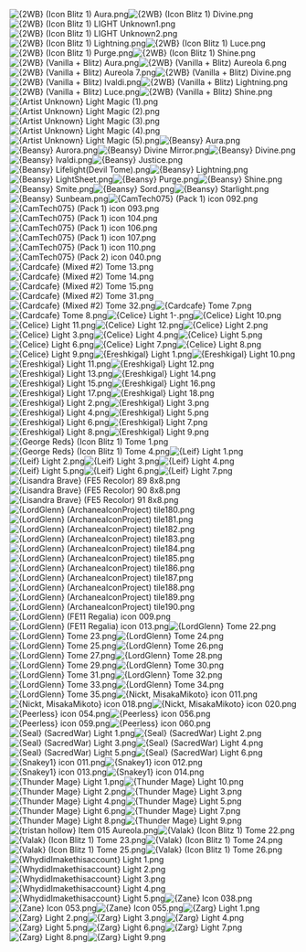 ![{2WB} (Icon Blitz 1) Aura.png](https://raw.githubusercontent.com/Klokinator/FE-Repo/main/Item%20Icons/Magic%20-%20Light/%7B2WB%7D%20(Icon%20Blitz%201)%20Aura.png "{2WB} (Icon Blitz 1) Aura.png")![{2WB} (Icon Blitz 1) Divine.png](https://raw.githubusercontent.com/Klokinator/FE-Repo/main/Item%20Icons/Magic%20-%20Light/%7B2WB%7D%20(Icon%20Blitz%201)%20Divine.png "{2WB} (Icon Blitz 1) Divine.png")![{2WB} (Icon Blitz 1) LIGHT Unknown1.png](https://raw.githubusercontent.com/Klokinator/FE-Repo/main/Item%20Icons/Magic%20-%20Light/%7B2WB%7D%20(Icon%20Blitz%201)%20LIGHT%20Unknown1.png "{2WB} (Icon Blitz 1) LIGHT Unknown1.png")![{2WB} (Icon Blitz 1) LIGHT Unknown2.png](https://raw.githubusercontent.com/Klokinator/FE-Repo/main/Item%20Icons/Magic%20-%20Light/%7B2WB%7D%20(Icon%20Blitz%201)%20LIGHT%20Unknown2.png "{2WB} (Icon Blitz 1) LIGHT Unknown2.png")![{2WB} (Icon Blitz 1) Lightning.png](https://raw.githubusercontent.com/Klokinator/FE-Repo/main/Item%20Icons/Magic%20-%20Light/%7B2WB%7D%20(Icon%20Blitz%201)%20Lightning.png "{2WB} (Icon Blitz 1) Lightning.png")![{2WB} (Icon Blitz 1) Luce.png](https://raw.githubusercontent.com/Klokinator/FE-Repo/main/Item%20Icons/Magic%20-%20Light/%7B2WB%7D%20(Icon%20Blitz%201)%20Luce.png "{2WB} (Icon Blitz 1) Luce.png")![{2WB} (Icon Blitz 1) Purge.png](https://raw.githubusercontent.com/Klokinator/FE-Repo/main/Item%20Icons/Magic%20-%20Light/%7B2WB%7D%20(Icon%20Blitz%201)%20Purge.png "{2WB} (Icon Blitz 1) Purge.png")![{2WB} (Icon Blitz 1) Shine.png](https://raw.githubusercontent.com/Klokinator/FE-Repo/main/Item%20Icons/Magic%20-%20Light/%7B2WB%7D%20(Icon%20Blitz%201)%20Shine.png "{2WB} (Icon Blitz 1) Shine.png")![{2WB} (Vanilla + Blitz) Aura.png](https://raw.githubusercontent.com/Klokinator/FE-Repo/main/Item%20Icons/Magic%20-%20Light/%7B2WB%7D%20(Vanilla%20%2B%20Blitz)%20Aura.png "{2WB} (Vanilla + Blitz) Aura.png")![{2WB} (Vanilla + Blitz) Aureola 6.png](https://raw.githubusercontent.com/Klokinator/FE-Repo/main/Item%20Icons/Magic%20-%20Light/%7B2WB%7D%20(Vanilla%20%2B%20Blitz)%20Aureola%206.png "{2WB} (Vanilla + Blitz) Aureola 6.png")![{2WB} (Vanilla + Blitz) Aureola 7.png](https://raw.githubusercontent.com/Klokinator/FE-Repo/main/Item%20Icons/Magic%20-%20Light/%7B2WB%7D%20(Vanilla%20%2B%20Blitz)%20Aureola%207.png "{2WB} (Vanilla + Blitz) Aureola 7.png")![{2WB} (Vanilla + Blitz) Divine.png](https://raw.githubusercontent.com/Klokinator/FE-Repo/main/Item%20Icons/Magic%20-%20Light/%7B2WB%7D%20(Vanilla%20%2B%20Blitz)%20Divine.png "{2WB} (Vanilla + Blitz) Divine.png")![{2WB} (Vanilla + Blitz) Ivaldi.png](https://raw.githubusercontent.com/Klokinator/FE-Repo/main/Item%20Icons/Magic%20-%20Light/%7B2WB%7D%20(Vanilla%20%2B%20Blitz)%20Ivaldi.png "{2WB} (Vanilla + Blitz) Ivaldi.png")![{2WB} (Vanilla + Blitz) Lightning.png](https://raw.githubusercontent.com/Klokinator/FE-Repo/main/Item%20Icons/Magic%20-%20Light/%7B2WB%7D%20(Vanilla%20%2B%20Blitz)%20Lightning.png "{2WB} (Vanilla + Blitz) Lightning.png")![{2WB} (Vanilla + Blitz) Luce.png](https://raw.githubusercontent.com/Klokinator/FE-Repo/main/Item%20Icons/Magic%20-%20Light/%7B2WB%7D%20(Vanilla%20%2B%20Blitz)%20Luce.png "{2WB} (Vanilla + Blitz) Luce.png")![{2WB} (Vanilla + Blitz) Shine.png](https://raw.githubusercontent.com/Klokinator/FE-Repo/main/Item%20Icons/Magic%20-%20Light/%7B2WB%7D%20(Vanilla%20%2B%20Blitz)%20Shine.png "{2WB} (Vanilla + Blitz) Shine.png")![{Artist Unknown} Light Magic (1).png](https://raw.githubusercontent.com/Klokinator/FE-Repo/main/Item%20Icons/Magic%20-%20Light/%7BArtist%20Unknown%7D%20Light%20Magic%20(1).png "{Artist Unknown} Light Magic (1).png")![{Artist Unknown} Light Magic (2).png](https://raw.githubusercontent.com/Klokinator/FE-Repo/main/Item%20Icons/Magic%20-%20Light/%7BArtist%20Unknown%7D%20Light%20Magic%20(2).png "{Artist Unknown} Light Magic (2).png")![{Artist Unknown} Light Magic (3).png](https://raw.githubusercontent.com/Klokinator/FE-Repo/main/Item%20Icons/Magic%20-%20Light/%7BArtist%20Unknown%7D%20Light%20Magic%20(3).png "{Artist Unknown} Light Magic (3).png")![{Artist Unknown} Light Magic (4).png](https://raw.githubusercontent.com/Klokinator/FE-Repo/main/Item%20Icons/Magic%20-%20Light/%7BArtist%20Unknown%7D%20Light%20Magic%20(4).png "{Artist Unknown} Light Magic (4).png")![{Artist Unknown} Light Magic (5).png](https://raw.githubusercontent.com/Klokinator/FE-Repo/main/Item%20Icons/Magic%20-%20Light/%7BArtist%20Unknown%7D%20Light%20Magic%20(5).png "{Artist Unknown} Light Magic (5).png")![{Beansy} Aura.png](https://raw.githubusercontent.com/Klokinator/FE-Repo/main/Item%20Icons/Magic%20-%20Light/%7BBeansy%7D%20Aura.png "{Beansy} Aura.png")![{Beansy} Aurora.png](https://raw.githubusercontent.com/Klokinator/FE-Repo/main/Item%20Icons/Magic%20-%20Light/%7BBeansy%7D%20Aurora.png "{Beansy} Aurora.png")![{Beansy} Divine Mirror.png](https://raw.githubusercontent.com/Klokinator/FE-Repo/main/Item%20Icons/Magic%20-%20Light/%7BBeansy%7D%20Divine%20Mirror.png "{Beansy} Divine Mirror.png")![{Beansy} Divine.png](https://raw.githubusercontent.com/Klokinator/FE-Repo/main/Item%20Icons/Magic%20-%20Light/%7BBeansy%7D%20Divine.png "{Beansy} Divine.png")![{Beansy} Ivaldi.png](https://raw.githubusercontent.com/Klokinator/FE-Repo/main/Item%20Icons/Magic%20-%20Light/%7BBeansy%7D%20Ivaldi.png "{Beansy} Ivaldi.png")![{Beansy} Justice.png](https://raw.githubusercontent.com/Klokinator/FE-Repo/main/Item%20Icons/Magic%20-%20Light/%7BBeansy%7D%20Justice.png "{Beansy} Justice.png")![{Beansy} Lifelight(Devil Tome).png](https://raw.githubusercontent.com/Klokinator/FE-Repo/main/Item%20Icons/Magic%20-%20Light/%7BBeansy%7D%20Lifelight(Devil%20Tome).png "{Beansy} Lifelight(Devil Tome).png")![{Beansy} Lightning.png](https://raw.githubusercontent.com/Klokinator/FE-Repo/main/Item%20Icons/Magic%20-%20Light/%7BBeansy%7D%20Lightning.png "{Beansy} Lightning.png")![{Beansy} LightSheet.png](https://raw.githubusercontent.com/Klokinator/FE-Repo/main/Item%20Icons/Magic%20-%20Light/%7BBeansy%7D%20LightSheet.png "{Beansy} LightSheet.png")![{Beansy} Purge.png](https://raw.githubusercontent.com/Klokinator/FE-Repo/main/Item%20Icons/Magic%20-%20Light/%7BBeansy%7D%20Purge.png "{Beansy} Purge.png")![{Beansy} Shine.png](https://raw.githubusercontent.com/Klokinator/FE-Repo/main/Item%20Icons/Magic%20-%20Light/%7BBeansy%7D%20Shine.png "{Beansy} Shine.png")![{Beansy} Smite.png](https://raw.githubusercontent.com/Klokinator/FE-Repo/main/Item%20Icons/Magic%20-%20Light/%7BBeansy%7D%20Smite.png "{Beansy} Smite.png")![{Beansy} Sord.png](https://raw.githubusercontent.com/Klokinator/FE-Repo/main/Item%20Icons/Magic%20-%20Light/%7BBeansy%7D%20Sord.png "{Beansy} Sord.png")![{Beansy} Starlight.png](https://raw.githubusercontent.com/Klokinator/FE-Repo/main/Item%20Icons/Magic%20-%20Light/%7BBeansy%7D%20Starlight.png "{Beansy} Starlight.png")![{Beansy} Sunbeam.png](https://raw.githubusercontent.com/Klokinator/FE-Repo/main/Item%20Icons/Magic%20-%20Light/%7BBeansy%7D%20Sunbeam.png "{Beansy} Sunbeam.png")![{CamTech075} (Pack 1) icon 092.png](https://raw.githubusercontent.com/Klokinator/FE-Repo/main/Item%20Icons/Magic%20-%20Light/%7BCamTech075%7D%20(Pack%201)%20icon%20092.png "{CamTech075} (Pack 1) icon 092.png")![{CamTech075} (Pack 1) icon 093.png](https://raw.githubusercontent.com/Klokinator/FE-Repo/main/Item%20Icons/Magic%20-%20Light/%7BCamTech075%7D%20(Pack%201)%20icon%20093.png "{CamTech075} (Pack 1) icon 093.png")![{CamTech075} (Pack 1) icon 104.png](https://raw.githubusercontent.com/Klokinator/FE-Repo/main/Item%20Icons/Magic%20-%20Light/%7BCamTech075%7D%20(Pack%201)%20icon%20104.png "{CamTech075} (Pack 1) icon 104.png")![{CamTech075} (Pack 1) icon 106.png](https://raw.githubusercontent.com/Klokinator/FE-Repo/main/Item%20Icons/Magic%20-%20Light/%7BCamTech075%7D%20(Pack%201)%20icon%20106.png "{CamTech075} (Pack 1) icon 106.png")![{CamTech075} (Pack 1) icon 107.png](https://raw.githubusercontent.com/Klokinator/FE-Repo/main/Item%20Icons/Magic%20-%20Light/%7BCamTech075%7D%20(Pack%201)%20icon%20107.png "{CamTech075} (Pack 1) icon 107.png")![{CamTech075} (Pack 1) icon 110.png](https://raw.githubusercontent.com/Klokinator/FE-Repo/main/Item%20Icons/Magic%20-%20Light/%7BCamTech075%7D%20(Pack%201)%20icon%20110.png "{CamTech075} (Pack 1) icon 110.png")![{CamTech075} (Pack 2) icon 040.png](https://raw.githubusercontent.com/Klokinator/FE-Repo/main/Item%20Icons/Magic%20-%20Light/%7BCamTech075%7D%20(Pack%202)%20icon%20040.png "{CamTech075} (Pack 2) icon 040.png")![{Cardcafe} (Mixed #2) Tome 13.png](https://raw.githubusercontent.com/Klokinator/FE-Repo/main/Item%20Icons/Magic%20-%20Light/%7BCardcafe%7D%20(Mixed%20#2)%20Tome%2013.png "{Cardcafe} (Mixed #2) Tome 13.png")![{Cardcafe} (Mixed #2) Tome 14.png](https://raw.githubusercontent.com/Klokinator/FE-Repo/main/Item%20Icons/Magic%20-%20Light/%7BCardcafe%7D%20(Mixed%20#2)%20Tome%2014.png "{Cardcafe} (Mixed #2) Tome 14.png")![{Cardcafe} (Mixed #2) Tome 15.png](https://raw.githubusercontent.com/Klokinator/FE-Repo/main/Item%20Icons/Magic%20-%20Light/%7BCardcafe%7D%20(Mixed%20#2)%20Tome%2015.png "{Cardcafe} (Mixed #2) Tome 15.png")![{Cardcafe} (Mixed #2) Tome 31.png](https://raw.githubusercontent.com/Klokinator/FE-Repo/main/Item%20Icons/Magic%20-%20Light/%7BCardcafe%7D%20(Mixed%20#2)%20Tome%2031.png "{Cardcafe} (Mixed #2) Tome 31.png")![{Cardcafe} (Mixed #2) Tome 32.png](https://raw.githubusercontent.com/Klokinator/FE-Repo/main/Item%20Icons/Magic%20-%20Light/%7BCardcafe%7D%20(Mixed%20#2)%20Tome%2032.png "{Cardcafe} (Mixed #2) Tome 32.png")![{Cardcafe} Tome 7.png](https://raw.githubusercontent.com/Klokinator/FE-Repo/main/Item%20Icons/Magic%20-%20Light/%7BCardcafe%7D%20Tome%207.png "{Cardcafe} Tome 7.png")![{Cardcafe} Tome 8.png](https://raw.githubusercontent.com/Klokinator/FE-Repo/main/Item%20Icons/Magic%20-%20Light/%7BCardcafe%7D%20Tome%208.png "{Cardcafe} Tome 8.png")![{Celice} Light 1-.png](https://raw.githubusercontent.com/Klokinator/FE-Repo/main/Item%20Icons/Magic%20-%20Light/%7BCelice%7D%20Light%201-.png "{Celice} Light 1-.png")![{Celice} Light 10.png](https://raw.githubusercontent.com/Klokinator/FE-Repo/main/Item%20Icons/Magic%20-%20Light/%7BCelice%7D%20Light%2010.png "{Celice} Light 10.png")![{Celice} Light 11.png](https://raw.githubusercontent.com/Klokinator/FE-Repo/main/Item%20Icons/Magic%20-%20Light/%7BCelice%7D%20Light%2011.png "{Celice} Light 11.png")![{Celice} Light 12.png](https://raw.githubusercontent.com/Klokinator/FE-Repo/main/Item%20Icons/Magic%20-%20Light/%7BCelice%7D%20Light%2012.png "{Celice} Light 12.png")![{Celice} Light 2.png](https://raw.githubusercontent.com/Klokinator/FE-Repo/main/Item%20Icons/Magic%20-%20Light/%7BCelice%7D%20Light%202.png "{Celice} Light 2.png")![{Celice} Light 3.png](https://raw.githubusercontent.com/Klokinator/FE-Repo/main/Item%20Icons/Magic%20-%20Light/%7BCelice%7D%20Light%203.png "{Celice} Light 3.png")![{Celice} Light 4.png](https://raw.githubusercontent.com/Klokinator/FE-Repo/main/Item%20Icons/Magic%20-%20Light/%7BCelice%7D%20Light%204.png "{Celice} Light 4.png")![{Celice} Light 5.png](https://raw.githubusercontent.com/Klokinator/FE-Repo/main/Item%20Icons/Magic%20-%20Light/%7BCelice%7D%20Light%205.png "{Celice} Light 5.png")![{Celice} Light 6.png](https://raw.githubusercontent.com/Klokinator/FE-Repo/main/Item%20Icons/Magic%20-%20Light/%7BCelice%7D%20Light%206.png "{Celice} Light 6.png")![{Celice} Light 7.png](https://raw.githubusercontent.com/Klokinator/FE-Repo/main/Item%20Icons/Magic%20-%20Light/%7BCelice%7D%20Light%207.png "{Celice} Light 7.png")![{Celice} Light 8.png](https://raw.githubusercontent.com/Klokinator/FE-Repo/main/Item%20Icons/Magic%20-%20Light/%7BCelice%7D%20Light%208.png "{Celice} Light 8.png")![{Celice} Light 9.png](https://raw.githubusercontent.com/Klokinator/FE-Repo/main/Item%20Icons/Magic%20-%20Light/%7BCelice%7D%20Light%209.png "{Celice} Light 9.png")![{Ereshkigal} Light 1.png](https://raw.githubusercontent.com/Klokinator/FE-Repo/main/Item%20Icons/Magic%20-%20Light/%7BEreshkigal%7D%20Light%201.png "{Ereshkigal} Light 1.png")![{Ereshkigal} Light 10.png](https://raw.githubusercontent.com/Klokinator/FE-Repo/main/Item%20Icons/Magic%20-%20Light/%7BEreshkigal%7D%20Light%2010.png "{Ereshkigal} Light 10.png")![{Ereshkigal} Light 11.png](https://raw.githubusercontent.com/Klokinator/FE-Repo/main/Item%20Icons/Magic%20-%20Light/%7BEreshkigal%7D%20Light%2011.png "{Ereshkigal} Light 11.png")![{Ereshkigal} Light 12.png](https://raw.githubusercontent.com/Klokinator/FE-Repo/main/Item%20Icons/Magic%20-%20Light/%7BEreshkigal%7D%20Light%2012.png "{Ereshkigal} Light 12.png")![{Ereshkigal} Light 13.png](https://raw.githubusercontent.com/Klokinator/FE-Repo/main/Item%20Icons/Magic%20-%20Light/%7BEreshkigal%7D%20Light%2013.png "{Ereshkigal} Light 13.png")![{Ereshkigal} Light 14.png](https://raw.githubusercontent.com/Klokinator/FE-Repo/main/Item%20Icons/Magic%20-%20Light/%7BEreshkigal%7D%20Light%2014.png "{Ereshkigal} Light 14.png")![{Ereshkigal} Light 15.png](https://raw.githubusercontent.com/Klokinator/FE-Repo/main/Item%20Icons/Magic%20-%20Light/%7BEreshkigal%7D%20Light%2015.png "{Ereshkigal} Light 15.png")![{Ereshkigal} Light 16.png](https://raw.githubusercontent.com/Klokinator/FE-Repo/main/Item%20Icons/Magic%20-%20Light/%7BEreshkigal%7D%20Light%2016.png "{Ereshkigal} Light 16.png")![{Ereshkigal} Light 17.png](https://raw.githubusercontent.com/Klokinator/FE-Repo/main/Item%20Icons/Magic%20-%20Light/%7BEreshkigal%7D%20Light%2017.png "{Ereshkigal} Light 17.png")![{Ereshkigal} Light 18.png](https://raw.githubusercontent.com/Klokinator/FE-Repo/main/Item%20Icons/Magic%20-%20Light/%7BEreshkigal%7D%20Light%2018.png "{Ereshkigal} Light 18.png")![{Ereshkigal} Light 2.png](https://raw.githubusercontent.com/Klokinator/FE-Repo/main/Item%20Icons/Magic%20-%20Light/%7BEreshkigal%7D%20Light%202.png "{Ereshkigal} Light 2.png")![{Ereshkigal} Light 3.png](https://raw.githubusercontent.com/Klokinator/FE-Repo/main/Item%20Icons/Magic%20-%20Light/%7BEreshkigal%7D%20Light%203.png "{Ereshkigal} Light 3.png")![{Ereshkigal} Light 4.png](https://raw.githubusercontent.com/Klokinator/FE-Repo/main/Item%20Icons/Magic%20-%20Light/%7BEreshkigal%7D%20Light%204.png "{Ereshkigal} Light 4.png")![{Ereshkigal} Light 5.png](https://raw.githubusercontent.com/Klokinator/FE-Repo/main/Item%20Icons/Magic%20-%20Light/%7BEreshkigal%7D%20Light%205.png "{Ereshkigal} Light 5.png")![{Ereshkigal} Light 6.png](https://raw.githubusercontent.com/Klokinator/FE-Repo/main/Item%20Icons/Magic%20-%20Light/%7BEreshkigal%7D%20Light%206.png "{Ereshkigal} Light 6.png")![{Ereshkigal} Light 7.png](https://raw.githubusercontent.com/Klokinator/FE-Repo/main/Item%20Icons/Magic%20-%20Light/%7BEreshkigal%7D%20Light%207.png "{Ereshkigal} Light 7.png")![{Ereshkigal} Light 8.png](https://raw.githubusercontent.com/Klokinator/FE-Repo/main/Item%20Icons/Magic%20-%20Light/%7BEreshkigal%7D%20Light%208.png "{Ereshkigal} Light 8.png")![{Ereshkigal} Light 9.png](https://raw.githubusercontent.com/Klokinator/FE-Repo/main/Item%20Icons/Magic%20-%20Light/%7BEreshkigal%7D%20Light%209.png "{Ereshkigal} Light 9.png")![{George Reds} (Icon Blitz 1) Tome 1.png](https://raw.githubusercontent.com/Klokinator/FE-Repo/main/Item%20Icons/Magic%20-%20Light/%7BGeorge%20Reds%7D%20(Icon%20Blitz%201)%20Tome%201.png "{George Reds} (Icon Blitz 1) Tome 1.png")![{George Reds} (Icon Blitz 1) Tome 4.png](https://raw.githubusercontent.com/Klokinator/FE-Repo/main/Item%20Icons/Magic%20-%20Light/%7BGeorge%20Reds%7D%20(Icon%20Blitz%201)%20Tome%204.png "{George Reds} (Icon Blitz 1) Tome 4.png")![{Leif} Light 1.png](https://raw.githubusercontent.com/Klokinator/FE-Repo/main/Item%20Icons/Magic%20-%20Light/%7BLeif%7D%20Light%201.png "{Leif} Light 1.png")![{Leif} Light 2.png](https://raw.githubusercontent.com/Klokinator/FE-Repo/main/Item%20Icons/Magic%20-%20Light/%7BLeif%7D%20Light%202.png "{Leif} Light 2.png")![{Leif} Light 3.png](https://raw.githubusercontent.com/Klokinator/FE-Repo/main/Item%20Icons/Magic%20-%20Light/%7BLeif%7D%20Light%203.png "{Leif} Light 3.png")![{Leif} Light 4.png](https://raw.githubusercontent.com/Klokinator/FE-Repo/main/Item%20Icons/Magic%20-%20Light/%7BLeif%7D%20Light%204.png "{Leif} Light 4.png")![{Leif} Light 5.png](https://raw.githubusercontent.com/Klokinator/FE-Repo/main/Item%20Icons/Magic%20-%20Light/%7BLeif%7D%20Light%205.png "{Leif} Light 5.png")![{Leif} Light 6.png](https://raw.githubusercontent.com/Klokinator/FE-Repo/main/Item%20Icons/Magic%20-%20Light/%7BLeif%7D%20Light%206.png "{Leif} Light 6.png")![{Leif} Light 7.png](https://raw.githubusercontent.com/Klokinator/FE-Repo/main/Item%20Icons/Magic%20-%20Light/%7BLeif%7D%20Light%207.png "{Leif} Light 7.png")![{Lisandra Brave} (FE5 Recolor) 89 8x8.png](https://raw.githubusercontent.com/Klokinator/FE-Repo/main/Item%20Icons/Magic%20-%20Light/%7BLisandra%20Brave%7D%20(FE5%20Recolor)%2089%208x8.png "{Lisandra Brave} (FE5 Recolor) 89 8x8.png")![{Lisandra Brave} (FE5 Recolor) 90 8x8.png](https://raw.githubusercontent.com/Klokinator/FE-Repo/main/Item%20Icons/Magic%20-%20Light/%7BLisandra%20Brave%7D%20(FE5%20Recolor)%2090%208x8.png "{Lisandra Brave} (FE5 Recolor) 90 8x8.png")![{Lisandra Brave} (FE5 Recolor) 91 8x8.png](https://raw.githubusercontent.com/Klokinator/FE-Repo/main/Item%20Icons/Magic%20-%20Light/%7BLisandra%20Brave%7D%20(FE5%20Recolor)%2091%208x8.png "{Lisandra Brave} (FE5 Recolor) 91 8x8.png")![{LordGlenn} (ArchaneaIconProject) tile180.png](https://raw.githubusercontent.com/Klokinator/FE-Repo/main/Item%20Icons/Magic%20-%20Light/%7BLordGlenn%7D%20(ArchaneaIconProject)%20tile180.png "{LordGlenn} (ArchaneaIconProject) tile180.png")![{LordGlenn} (ArchaneaIconProject) tile181.png](https://raw.githubusercontent.com/Klokinator/FE-Repo/main/Item%20Icons/Magic%20-%20Light/%7BLordGlenn%7D%20(ArchaneaIconProject)%20tile181.png "{LordGlenn} (ArchaneaIconProject) tile181.png")![{LordGlenn} (ArchaneaIconProject) tile182.png](https://raw.githubusercontent.com/Klokinator/FE-Repo/main/Item%20Icons/Magic%20-%20Light/%7BLordGlenn%7D%20(ArchaneaIconProject)%20tile182.png "{LordGlenn} (ArchaneaIconProject) tile182.png")![{LordGlenn} (ArchaneaIconProject) tile183.png](https://raw.githubusercontent.com/Klokinator/FE-Repo/main/Item%20Icons/Magic%20-%20Light/%7BLordGlenn%7D%20(ArchaneaIconProject)%20tile183.png "{LordGlenn} (ArchaneaIconProject) tile183.png")![{LordGlenn} (ArchaneaIconProject) tile184.png](https://raw.githubusercontent.com/Klokinator/FE-Repo/main/Item%20Icons/Magic%20-%20Light/%7BLordGlenn%7D%20(ArchaneaIconProject)%20tile184.png "{LordGlenn} (ArchaneaIconProject) tile184.png")![{LordGlenn} (ArchaneaIconProject) tile185.png](https://raw.githubusercontent.com/Klokinator/FE-Repo/main/Item%20Icons/Magic%20-%20Light/%7BLordGlenn%7D%20(ArchaneaIconProject)%20tile185.png "{LordGlenn} (ArchaneaIconProject) tile185.png")![{LordGlenn} (ArchaneaIconProject) tile186.png](https://raw.githubusercontent.com/Klokinator/FE-Repo/main/Item%20Icons/Magic%20-%20Light/%7BLordGlenn%7D%20(ArchaneaIconProject)%20tile186.png "{LordGlenn} (ArchaneaIconProject) tile186.png")![{LordGlenn} (ArchaneaIconProject) tile187.png](https://raw.githubusercontent.com/Klokinator/FE-Repo/main/Item%20Icons/Magic%20-%20Light/%7BLordGlenn%7D%20(ArchaneaIconProject)%20tile187.png "{LordGlenn} (ArchaneaIconProject) tile187.png")![{LordGlenn} (ArchaneaIconProject) tile188.png](https://raw.githubusercontent.com/Klokinator/FE-Repo/main/Item%20Icons/Magic%20-%20Light/%7BLordGlenn%7D%20(ArchaneaIconProject)%20tile188.png "{LordGlenn} (ArchaneaIconProject) tile188.png")![{LordGlenn} (ArchaneaIconProject) tile189.png](https://raw.githubusercontent.com/Klokinator/FE-Repo/main/Item%20Icons/Magic%20-%20Light/%7BLordGlenn%7D%20(ArchaneaIconProject)%20tile189.png "{LordGlenn} (ArchaneaIconProject) tile189.png")![{LordGlenn} (ArchaneaIconProject) tile190.png](https://raw.githubusercontent.com/Klokinator/FE-Repo/main/Item%20Icons/Magic%20-%20Light/%7BLordGlenn%7D%20(ArchaneaIconProject)%20tile190.png "{LordGlenn} (ArchaneaIconProject) tile190.png")![{LordGlenn} (FE11 Regalia) icon 009.png](https://raw.githubusercontent.com/Klokinator/FE-Repo/main/Item%20Icons/Magic%20-%20Light/%7BLordGlenn%7D%20(FE11%20Regalia)%20icon%20009.png "{LordGlenn} (FE11 Regalia) icon 009.png")![{LordGlenn} (FE11 Regalia) icon 013.png](https://raw.githubusercontent.com/Klokinator/FE-Repo/main/Item%20Icons/Magic%20-%20Light/%7BLordGlenn%7D%20(FE11%20Regalia)%20icon%20013.png "{LordGlenn} (FE11 Regalia) icon 013.png")![{LordGlenn} Tome 22.png](https://raw.githubusercontent.com/Klokinator/FE-Repo/main/Item%20Icons/Magic%20-%20Light/%7BLordGlenn%7D%20Tome%2022.png "{LordGlenn} Tome 22.png")![{LordGlenn} Tome 23.png](https://raw.githubusercontent.com/Klokinator/FE-Repo/main/Item%20Icons/Magic%20-%20Light/%7BLordGlenn%7D%20Tome%2023.png "{LordGlenn} Tome 23.png")![{LordGlenn} Tome 24.png](https://raw.githubusercontent.com/Klokinator/FE-Repo/main/Item%20Icons/Magic%20-%20Light/%7BLordGlenn%7D%20Tome%2024.png "{LordGlenn} Tome 24.png")![{LordGlenn} Tome 25.png](https://raw.githubusercontent.com/Klokinator/FE-Repo/main/Item%20Icons/Magic%20-%20Light/%7BLordGlenn%7D%20Tome%2025.png "{LordGlenn} Tome 25.png")![{LordGlenn} Tome 26.png](https://raw.githubusercontent.com/Klokinator/FE-Repo/main/Item%20Icons/Magic%20-%20Light/%7BLordGlenn%7D%20Tome%2026.png "{LordGlenn} Tome 26.png")![{LordGlenn} Tome 27.png](https://raw.githubusercontent.com/Klokinator/FE-Repo/main/Item%20Icons/Magic%20-%20Light/%7BLordGlenn%7D%20Tome%2027.png "{LordGlenn} Tome 27.png")![{LordGlenn} Tome 28.png](https://raw.githubusercontent.com/Klokinator/FE-Repo/main/Item%20Icons/Magic%20-%20Light/%7BLordGlenn%7D%20Tome%2028.png "{LordGlenn} Tome 28.png")![{LordGlenn} Tome 29.png](https://raw.githubusercontent.com/Klokinator/FE-Repo/main/Item%20Icons/Magic%20-%20Light/%7BLordGlenn%7D%20Tome%2029.png "{LordGlenn} Tome 29.png")![{LordGlenn} Tome 30.png](https://raw.githubusercontent.com/Klokinator/FE-Repo/main/Item%20Icons/Magic%20-%20Light/%7BLordGlenn%7D%20Tome%2030.png "{LordGlenn} Tome 30.png")![{LordGlenn} Tome 31.png](https://raw.githubusercontent.com/Klokinator/FE-Repo/main/Item%20Icons/Magic%20-%20Light/%7BLordGlenn%7D%20Tome%2031.png "{LordGlenn} Tome 31.png")![{LordGlenn} Tome 32.png](https://raw.githubusercontent.com/Klokinator/FE-Repo/main/Item%20Icons/Magic%20-%20Light/%7BLordGlenn%7D%20Tome%2032.png "{LordGlenn} Tome 32.png")![{LordGlenn} Tome 33.png](https://raw.githubusercontent.com/Klokinator/FE-Repo/main/Item%20Icons/Magic%20-%20Light/%7BLordGlenn%7D%20Tome%2033.png "{LordGlenn} Tome 33.png")![{LordGlenn} Tome 34.png](https://raw.githubusercontent.com/Klokinator/FE-Repo/main/Item%20Icons/Magic%20-%20Light/%7BLordGlenn%7D%20Tome%2034.png "{LordGlenn} Tome 34.png")![{LordGlenn} Tome 35.png](https://raw.githubusercontent.com/Klokinator/FE-Repo/main/Item%20Icons/Magic%20-%20Light/%7BLordGlenn%7D%20Tome%2035.png "{LordGlenn} Tome 35.png")![{Nickt, MisakaMikoto} icon 011.png](https://raw.githubusercontent.com/Klokinator/FE-Repo/main/Item%20Icons/Magic%20-%20Light/%7BNickt,%20MisakaMikoto%7D%20icon%20011.png "{Nickt, MisakaMikoto} icon 011.png")![{Nickt, MisakaMikoto} icon 018.png](https://raw.githubusercontent.com/Klokinator/FE-Repo/main/Item%20Icons/Magic%20-%20Light/%7BNickt,%20MisakaMikoto%7D%20icon%20018.png "{Nickt, MisakaMikoto} icon 018.png")![{Nickt, MisakaMikoto} icon 020.png](https://raw.githubusercontent.com/Klokinator/FE-Repo/main/Item%20Icons/Magic%20-%20Light/%7BNickt,%20MisakaMikoto%7D%20icon%20020.png "{Nickt, MisakaMikoto} icon 020.png")![{Peerless} icon 054.png](https://raw.githubusercontent.com/Klokinator/FE-Repo/main/Item%20Icons/Magic%20-%20Light/%7BPeerless%7D%20icon%20054.png "{Peerless} icon 054.png")![{Peerless} icon 056.png](https://raw.githubusercontent.com/Klokinator/FE-Repo/main/Item%20Icons/Magic%20-%20Light/%7BPeerless%7D%20icon%20056.png "{Peerless} icon 056.png")![{Peerless} icon 059.png](https://raw.githubusercontent.com/Klokinator/FE-Repo/main/Item%20Icons/Magic%20-%20Light/%7BPeerless%7D%20icon%20059.png "{Peerless} icon 059.png")![{Peerless} icon 060.png](https://raw.githubusercontent.com/Klokinator/FE-Repo/main/Item%20Icons/Magic%20-%20Light/%7BPeerless%7D%20icon%20060.png "{Peerless} icon 060.png")![{Seal} (SacredWar) Light 1.png](https://raw.githubusercontent.com/Klokinator/FE-Repo/main/Item%20Icons/Magic%20-%20Light/%7BSeal%7D%20(SacredWar)%20Light%201.png "{Seal} (SacredWar) Light 1.png")![{Seal} (SacredWar) Light 2.png](https://raw.githubusercontent.com/Klokinator/FE-Repo/main/Item%20Icons/Magic%20-%20Light/%7BSeal%7D%20(SacredWar)%20Light%202.png "{Seal} (SacredWar) Light 2.png")![{Seal} (SacredWar) Light 3.png](https://raw.githubusercontent.com/Klokinator/FE-Repo/main/Item%20Icons/Magic%20-%20Light/%7BSeal%7D%20(SacredWar)%20Light%203.png "{Seal} (SacredWar) Light 3.png")![{Seal} (SacredWar) Light 4.png](https://raw.githubusercontent.com/Klokinator/FE-Repo/main/Item%20Icons/Magic%20-%20Light/%7BSeal%7D%20(SacredWar)%20Light%204.png "{Seal} (SacredWar) Light 4.png")![{Seal} (SacredWar) Light 5.png](https://raw.githubusercontent.com/Klokinator/FE-Repo/main/Item%20Icons/Magic%20-%20Light/%7BSeal%7D%20(SacredWar)%20Light%205.png "{Seal} (SacredWar) Light 5.png")![{Seal} (SacredWar) Light 6.png](https://raw.githubusercontent.com/Klokinator/FE-Repo/main/Item%20Icons/Magic%20-%20Light/%7BSeal%7D%20(SacredWar)%20Light%206.png "{Seal} (SacredWar) Light 6.png")![{Snakey1} icon 011.png](https://raw.githubusercontent.com/Klokinator/FE-Repo/main/Item%20Icons/Magic%20-%20Light/%7BSnakey1%7D%20icon%20011.png "{Snakey1} icon 011.png")![{Snakey1} icon 012.png](https://raw.githubusercontent.com/Klokinator/FE-Repo/main/Item%20Icons/Magic%20-%20Light/%7BSnakey1%7D%20icon%20012.png "{Snakey1} icon 012.png")![{Snakey1} icon 013.png](https://raw.githubusercontent.com/Klokinator/FE-Repo/main/Item%20Icons/Magic%20-%20Light/%7BSnakey1%7D%20icon%20013.png "{Snakey1} icon 013.png")![{Snakey1} icon 014.png](https://raw.githubusercontent.com/Klokinator/FE-Repo/main/Item%20Icons/Magic%20-%20Light/%7BSnakey1%7D%20icon%20014.png "{Snakey1} icon 014.png")![{Thunder Mage} Light 1.png](https://raw.githubusercontent.com/Klokinator/FE-Repo/main/Item%20Icons/Magic%20-%20Light/%7BThunder%20Mage%7D%20Light%201.png "{Thunder Mage} Light 1.png")![{Thunder Mage} Light 10.png](https://raw.githubusercontent.com/Klokinator/FE-Repo/main/Item%20Icons/Magic%20-%20Light/%7BThunder%20Mage%7D%20Light%2010.png "{Thunder Mage} Light 10.png")![{Thunder Mage} Light 2.png](https://raw.githubusercontent.com/Klokinator/FE-Repo/main/Item%20Icons/Magic%20-%20Light/%7BThunder%20Mage%7D%20Light%202.png "{Thunder Mage} Light 2.png")![{Thunder Mage} Light 3.png](https://raw.githubusercontent.com/Klokinator/FE-Repo/main/Item%20Icons/Magic%20-%20Light/%7BThunder%20Mage%7D%20Light%203.png "{Thunder Mage} Light 3.png")![{Thunder Mage} Light 4.png](https://raw.githubusercontent.com/Klokinator/FE-Repo/main/Item%20Icons/Magic%20-%20Light/%7BThunder%20Mage%7D%20Light%204.png "{Thunder Mage} Light 4.png")![{Thunder Mage} Light 5.png](https://raw.githubusercontent.com/Klokinator/FE-Repo/main/Item%20Icons/Magic%20-%20Light/%7BThunder%20Mage%7D%20Light%205.png "{Thunder Mage} Light 5.png")![{Thunder Mage} Light 6.png](https://raw.githubusercontent.com/Klokinator/FE-Repo/main/Item%20Icons/Magic%20-%20Light/%7BThunder%20Mage%7D%20Light%206.png "{Thunder Mage} Light 6.png")![{Thunder Mage} Light 7.png](https://raw.githubusercontent.com/Klokinator/FE-Repo/main/Item%20Icons/Magic%20-%20Light/%7BThunder%20Mage%7D%20Light%207.png "{Thunder Mage} Light 7.png")![{Thunder Mage} Light 8.png](https://raw.githubusercontent.com/Klokinator/FE-Repo/main/Item%20Icons/Magic%20-%20Light/%7BThunder%20Mage%7D%20Light%208.png "{Thunder Mage} Light 8.png")![{Thunder Mage} Light 9.png](https://raw.githubusercontent.com/Klokinator/FE-Repo/main/Item%20Icons/Magic%20-%20Light/%7BThunder%20Mage%7D%20Light%209.png "{Thunder Mage} Light 9.png")![{tristan hollow} Item 015 Aureola.png](https://raw.githubusercontent.com/Klokinator/FE-Repo/main/Item%20Icons/Magic%20-%20Light/%7Btristan%20hollow%7D%20Item%20015%20Aureola.png "{tristan hollow} Item 015 Aureola.png")![{Valak} (Icon Blitz 1) Tome 22.png](https://raw.githubusercontent.com/Klokinator/FE-Repo/main/Item%20Icons/Magic%20-%20Light/%7BValak%7D%20(Icon%20Blitz%201)%20Tome%2022.png "{Valak} (Icon Blitz 1) Tome 22.png")![{Valak} (Icon Blitz 1) Tome 23.png](https://raw.githubusercontent.com/Klokinator/FE-Repo/main/Item%20Icons/Magic%20-%20Light/%7BValak%7D%20(Icon%20Blitz%201)%20Tome%2023.png "{Valak} (Icon Blitz 1) Tome 23.png")![{Valak} (Icon Blitz 1) Tome 24.png](https://raw.githubusercontent.com/Klokinator/FE-Repo/main/Item%20Icons/Magic%20-%20Light/%7BValak%7D%20(Icon%20Blitz%201)%20Tome%2024.png "{Valak} (Icon Blitz 1) Tome 24.png")![{Valak} (Icon Blitz 1) Tome 25.png](https://raw.githubusercontent.com/Klokinator/FE-Repo/main/Item%20Icons/Magic%20-%20Light/%7BValak%7D%20(Icon%20Blitz%201)%20Tome%2025.png "{Valak} (Icon Blitz 1) Tome 25.png")![{Valak} (Icon Blitz 1) Tome 26.png](https://raw.githubusercontent.com/Klokinator/FE-Repo/main/Item%20Icons/Magic%20-%20Light/%7BValak%7D%20(Icon%20Blitz%201)%20Tome%2026.png "{Valak} (Icon Blitz 1) Tome 26.png")![{WhydidImakethisaccount} Light 1.png](https://raw.githubusercontent.com/Klokinator/FE-Repo/main/Item%20Icons/Magic%20-%20Light/%7BWhydidImakethisaccount%7D%20Light%201.png "{WhydidImakethisaccount} Light 1.png")![{WhydidImakethisaccount} Light 2.png](https://raw.githubusercontent.com/Klokinator/FE-Repo/main/Item%20Icons/Magic%20-%20Light/%7BWhydidImakethisaccount%7D%20Light%202.png "{WhydidImakethisaccount} Light 2.png")![{WhydidImakethisaccount} Light 3.png](https://raw.githubusercontent.com/Klokinator/FE-Repo/main/Item%20Icons/Magic%20-%20Light/%7BWhydidImakethisaccount%7D%20Light%203.png "{WhydidImakethisaccount} Light 3.png")![{WhydidImakethisaccount} Light 4.png](https://raw.githubusercontent.com/Klokinator/FE-Repo/main/Item%20Icons/Magic%20-%20Light/%7BWhydidImakethisaccount%7D%20Light%204.png "{WhydidImakethisaccount} Light 4.png")![{WhydidImakethisaccount} Light 5.png](https://raw.githubusercontent.com/Klokinator/FE-Repo/main/Item%20Icons/Magic%20-%20Light/%7BWhydidImakethisaccount%7D%20Light%205.png "{WhydidImakethisaccount} Light 5.png")![{Zane} Icon 038.png](https://raw.githubusercontent.com/Klokinator/FE-Repo/main/Item%20Icons/Magic%20-%20Light/%7BZane%7D%20Icon%20038.png "{Zane} Icon 038.png")![{Zane} Icon 053.png](https://raw.githubusercontent.com/Klokinator/FE-Repo/main/Item%20Icons/Magic%20-%20Light/%7BZane%7D%20Icon%20053.png "{Zane} Icon 053.png")![{Zane} Icon 055.png](https://raw.githubusercontent.com/Klokinator/FE-Repo/main/Item%20Icons/Magic%20-%20Light/%7BZane%7D%20Icon%20055.png "{Zane} Icon 055.png")![{Zarg} Light 1.png](https://raw.githubusercontent.com/Klokinator/FE-Repo/main/Item%20Icons/Magic%20-%20Light/%7BZarg%7D%20Light%201.png "{Zarg} Light 1.png")![{Zarg} Light 2.png](https://raw.githubusercontent.com/Klokinator/FE-Repo/main/Item%20Icons/Magic%20-%20Light/%7BZarg%7D%20Light%202.png "{Zarg} Light 2.png")![{Zarg} Light 3.png](https://raw.githubusercontent.com/Klokinator/FE-Repo/main/Item%20Icons/Magic%20-%20Light/%7BZarg%7D%20Light%203.png "{Zarg} Light 3.png")![{Zarg} Light 4.png](https://raw.githubusercontent.com/Klokinator/FE-Repo/main/Item%20Icons/Magic%20-%20Light/%7BZarg%7D%20Light%204.png "{Zarg} Light 4.png")![{Zarg} Light 5.png](https://raw.githubusercontent.com/Klokinator/FE-Repo/main/Item%20Icons/Magic%20-%20Light/%7BZarg%7D%20Light%205.png "{Zarg} Light 5.png")![{Zarg} Light 6.png](https://raw.githubusercontent.com/Klokinator/FE-Repo/main/Item%20Icons/Magic%20-%20Light/%7BZarg%7D%20Light%206.png "{Zarg} Light 6.png")![{Zarg} Light 7.png](https://raw.githubusercontent.com/Klokinator/FE-Repo/main/Item%20Icons/Magic%20-%20Light/%7BZarg%7D%20Light%207.png "{Zarg} Light 7.png")![{Zarg} Light 8.png](https://raw.githubusercontent.com/Klokinator/FE-Repo/main/Item%20Icons/Magic%20-%20Light/%7BZarg%7D%20Light%208.png "{Zarg} Light 8.png")![{Zarg} Light 9.png](https://raw.githubusercontent.com/Klokinator/FE-Repo/main/Item%20Icons/Magic%20-%20Light/%7BZarg%7D%20Light%209.png "{Zarg} Light 9.png")